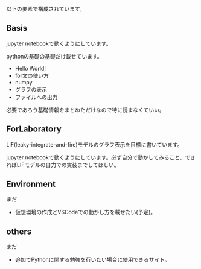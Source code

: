 以下の要素で構成されています。

## Basis
jupyter notebookで動くようにしています。

pythonの基礎の基礎だけ載せています。
* Hello World!
* for文の使い方
* numpy
* グラフの表示
* ファイルへの出力

必要であろう基礎情報をまとめただけなので特に読まなくていい。

## ForLaboratory

LIF(leaky-integrate-and-fire)モデルのグラフ表示を目標に書いています。

jupyter notebookで動くようにしています。必ず自分で動かしてみること、できればLIFモデルの自力での実装までしてほしい。

## Environment
まだ
* 仮想環境の作成とVSCodeでの動かし方を載せたい(予定)。

## others
まだ

* 追加でPythonに関する勉強を行いたい場合に使用できるサイト。